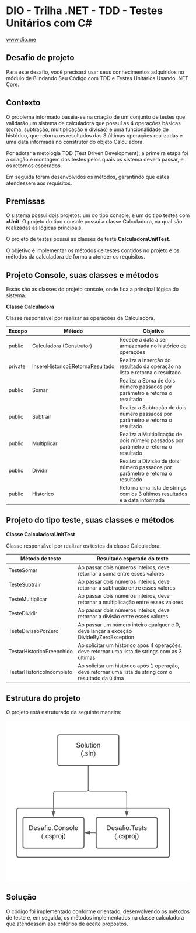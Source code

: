 # DIO - Trilha .NET - TDD - Testes Unitários com C#
www.dio.me

## Desafio de projeto
Para este desafio, você precisará usar seus conhecimentos adquiridos no módulo de Blindando Seu Código com TDD e Testes Unitários Usando .NET Core.

## Contexto
O problema informado baseia-se na criação de um conjunto de testes que validarão um sistema de calculadora que possuí as 4 operações básicas (soma, subtração, multiplicação e divisão) e uma funcionalidade de histórico, que retorna os resultados das 3 últimas operações realizadas e uma data informada no construtor do objeto Calculadora.

Por adotar a metologia TDD (Test Driven Development), a primeira etapa foi a criação e montagem dos testes pelos quais os sistema deverá passar, e os retornos esperados.

Em seguida foram desenvolvidos os métodos, garantindo que estes atendessem aos requisitos.

## Premissas
O sistema possui dois projetos: um do tipo console, e um do tipo testes com **xUnit**. O projeto do tipo console possui a classe Calculadora, na qual são realizadas as lógicas principais.

O projeto de testes possui as classes de teste **CalculadoraUnitTest**. 

O objetivo é implementar os métodos de testes contidos no projeto e os métodos da calculadora de forma a atender os requisitos.

## Projeto Console, suas classes e métodos

Essas são as classes do projeto console, onde fica a principal lógica do sistema.

**Classe Calculadora**

Classe responsável por realizar as operações da Calculadora.

| Escopo    | Método                            | Objetivo                                                                              |
|-----------|-----------------------------------|---------------------------------------------------------------------------------------|
| public    | Calculadora (Construtor)          | Recebe a data a ser armazenada no histórico de operações                              |
| private   | InsereHistoricoERetornaResultado  | Realiza a inserção do resultado da operação na lista e retorna o resultado            |
| public    | Somar                             | Realiza a Soma de dois número passados por parâmetro e retorna o resultado            |
| public    | Subtrair                          | Realiza a Subtração de dois número passados por parâmetro e retorna o resultado       |
| public    | Multiplicar                       | Realiza a Multiplicação de dois número passados por parâmetro e retorna o resultado   |
| public    | Dividir                           | Realiza a Divisão de dois número passados por parâmetro e retorna o resultado         |
| public    | Historico                         | Retorna uma lista de strings com os 3 últimos resultados e a data informada           |


## Projeto do tipo teste, suas classes e métodos

**Classe CalculadoraUnitTest**

Classe responsável por realizar os testes da classe Calculadora.

| Método de teste            | Resultado esperado do teste                                                                             |
|----------------------------|---------------------------------------------------------------------------------------------------------|
| TesteSomar                 | Ao passar dois números inteiros, deve retornar a soma entre esses valores                               |
| TesteSubtrair              | Ao passar dois números inteiros, deve retornar a subtração entre esses valores                          |
| TesteMultiplicar           | Ao passar dois números inteiros, deve retornar a multiplicação entre esses valores                      |
| TesteDividir               | Ao passar dois números inteiros, deve retornar a divisão entre esses valores                            |
| TesteDivisaoPorZero        | Ao passar um número inteiro qualquer e 0, deve lançar a exceção DivideByZeroException                   |
| TestarHistoricoPreenchido  | Ao solicitar um histórico após 4 operações, deve retornar uma lista de strings com as 3 últimas         |
| TestarHistoricoIncompleto  | Ao solicitar um histórico após 1 operação, deve retornar uma lista de string com o resultado da última  |


## Estrutura do projeto

O projeto está estruturado da seguinte maneira:

![Métodos Swagger](projeto.png)

## Solução
O código foi implementado conforme orientado, desenvolvendo os métodos de teste e, em seguida, os métodos implementados na classe calculadora que atendessem aos critérios de aceite propostos.
